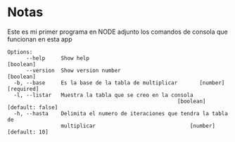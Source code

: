 # Notas
Este es mi primer programa en NODE adjunto los comandos de consola que funcionan en esta app

```
Options:
      --help     Show help                                             [boolean]
      --version  Show version number                                   [boolean]
  -b, --base     Es la base de la tabla de multiplicar       [number] [required]
  -l, --listar   Muestra la tabla que se creo en la consola
                                                      [boolean] [default: false]
  -h, --hasta    Delimita el numero de iteraciones que tendra la tabla de
                 multiplicar                              [number] [default: 10]

```